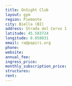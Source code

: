 ```yaml
---
title: OnSight Club
layout: gym
region: Piemonte
city: Biella (BI)
address: Strada del Cervo 1
latitude: 45.583724
longitude: 8.058031
email: ra@papiri.org
phone: 
website: 
annual_fee: 
ingress_price: 
monthly_subscription_price: 
structures: 
rent: 
---
```


